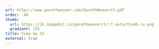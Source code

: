 ```yaml
---
url: https://www.garethweaver.com/GarethWeaverCV.pdf
order: -40
thumb:
  url: https://ik.imagekit.io/garethweaver/tr:f-auto/thumb-cv.png
  gradient: 135
title: View my CV
external: true
---
```

